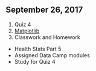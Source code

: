 ## September 26, 2017
1. Quiz 4
2. [Matplotlib](../Slides/L8_Matplotlib.pdf)
3. Classwork and Homework
  * Health Stats Part 5
  * Assigned Data Camp modules
  * Study for Quiz 4
